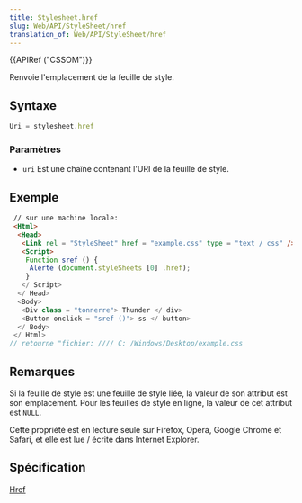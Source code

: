 ```yaml
---
title: Stylesheet.href
slug: Web/API/StyleSheet/href
translation_of: Web/API/StyleSheet/href
---
```

{{APIRef ("CSSOM")}}

Renvoie l'emplacement de la feuille de style.

## Syntaxe

```js
Uri = stylesheet.href
```

### Paramètres

- `uri` Est une chaîne contenant l'URI de la feuille de style.

## Exemple

```html
 // sur une machine locale:
 <Html>
  <Head>
   <Link rel = "StyleSheet" href = "example.css" type = "text / css" />
   <Script>
    Function sref () {
     Alerte (document.styleSheets [0] .href);
    }
   </ Script>
  </ Head>
  <Body>
   <Div class = "tonnerre"> Thunder </ div>
   <Button onclick = "sref ()"> ss </ button>
  </ Body>
 </ Html>
// retourne "fichier: //// C: /Windows/Desktop/example.css
```

## Remarques

Si la feuille de style est une feuille de style liée, la valeur de son attribut est son emplacement. Pour les feuilles de style en ligne, la valeur de cet attribut est `NULL`.

Cette propriété est en lecture seule sur Firefox, Opera, Google Chrome et Safari, et elle est lue / écrite dans Internet Explorer.

## Spécification

[Href](http://www.w3.org/TR/2000/REC-DOM-Level-2-Style-20001113/stylesheets.html#StyleSheets-StyleSheet-href)
